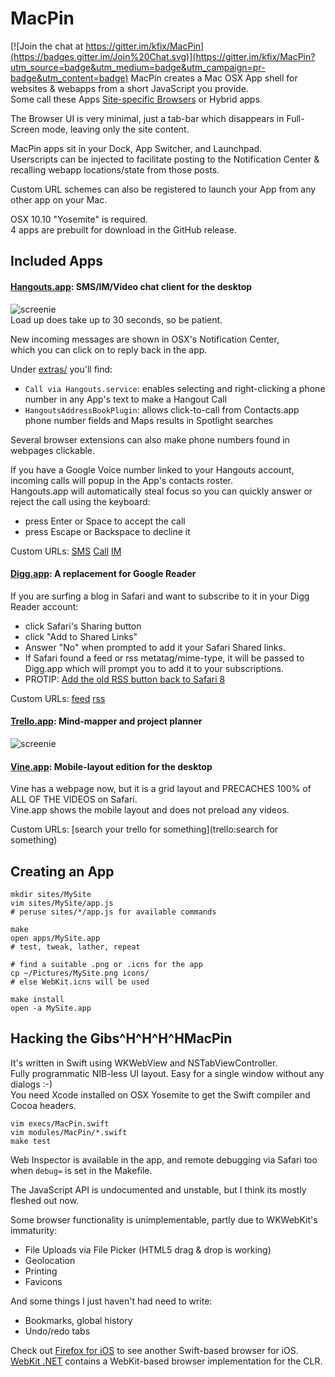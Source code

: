 # MacPin

[![Join the chat at https://gitter.im/kfix/MacPin](https://badges.gitter.im/Join%20Chat.svg)](https://gitter.im/kfix/MacPin?utm_source=badge&utm_medium=badge&utm_campaign=pr-badge&utm_content=badge)
MacPin creates a Mac OSX App shell for websites & webapps from a short JavaScript you provide.  
Some call these Apps [Site-specific Browsers](https://en.wikipedia.org/wiki/Site-specific_browser) or Hybrid apps.  

The Browser UI is very minimal, just a tab-bar which disappears in Full-Screen mode, leaving only the site content.   

MacPin apps sit in your Dock, App Switcher, and Launchpad.  
Userscripts can be injected to facilitate posting to the Notification Center & recalling webapp locations/state from those posts.   

Custom URL schemes can also be registered to launch your App from any other app on your Mac.  

OSX 10.10 "Yosemite" is required.  
4 apps are prebuilt for download in the GitHub release.  

## Included Apps

#### [Hangouts.app](http://plus.google.com/hangouts): SMS/IM/Video chat client for the desktop 
![screenie](/sites/Hangouts/screenshot.jpg?raw=true)  
Load up does take up to 30 seconds, so be patient.   

New incoming messages are shown in OSX's Notification Center,  
which you can click on to reply back in the app.

Under [extras/](/sites/Hangouts/extras) you'll find:  

* `Call via Hangouts.service`: enables selecting and right-clicking a phone number in any App's text to make a Hangout Call
* `HangoutsAddressBookPlugin`: allows click-to-call from Contacts.app phone number fields and Maps results in Spotlight searches

Several browser extensions can also make phone numbers found in webpages clickable.

If you have a Google Voice number linked to your Hangouts account, incoming calls will popup in the App's contacts roster.   
Hangouts.app will automatically steal focus so you can quickly answer or reject the call using the keyboard:  

* press Enter or Space to accept the call
* press Escape or Backspace to decline it

Custom URLs: [SMS](sms:5558675309) [Call](tel:18001234567) [IM](hangouts:coolguy@example.com)


#### [Digg.app](http://digg.com/reader): A replacement for Google Reader

If you are surfing a blog in Safari and want to subscribe to it in your Digg Reader account:  

* click Safari's Sharing button
* click "Add to Shared Links"
* Answer "No" when prompted to add it your Safari Shared links.
* If Safari found a feed or rss metatag/mime-type, it will be passed to Digg.app which will prompt you to add it to your subscriptions.  
* PROTIP: [Add the old RSS button back to Safari 8](http://www.red-sweater.com/blog/2624/subscribe-to-feed-safari-extension)

Custom URLs: [feed](feed:http://example.com/sampleblog.xml) [rss](rss://example.com/sampleblog.xml)

#### [Trello.app](http://trello.com): Mind-mapper and project planner
![screenie](/sites/Trello/screenshot.jpg?raw=true)  

#### [Vine.app](http://vine.co): Mobile-layout edition for the desktop

Vine has a webpage now, but it is a grid layout and PRECACHES 100% of ALL OF THE VIDEOS on Safari.   
Vine.app shows the mobile layout and does not preload any videos.

Custom URLs: [search your trello for something](trello:search for something)


## Creating an App

```
mkdir sites/MySite
vim sites/MySite/app.js
# peruse sites/*/app.js for available commands

make
open apps/MySite.app
# test, tweak, lather, repeat

# find a suitable .png or .icns for the app
cp ~/Pictures/MySite.png icons/
# else WebKit.icns will be used

make install
open -a MySite.app

```

## Hacking the Gibs^H^H^H^HMacPin

It's written in Swift using WKWebView and NSTabViewController.  
Fully programmatic NIB-less UI layout. Easy for a single window without any dialogs :-)   
You need Xcode installed on OSX Yosemite to get the Swift compiler and Cocoa headers.  

```
vim execs/MacPin.swift
vim modules/MacPin/*.swift
make test
```

Web Inspector is available in the app, and remote debugging via Safari too when `debug=` is set in the Makefile.

The JavaScript API is undocumented and unstable, but I think its mostly fleshed out now.  

Some browser functionality is unimplementable, partly due to WKWebKit's immaturity:  

* File Uploads via File Picker (HTML5 drag & drop is working)
* Geolocation
* Printing
* Favicons

And some things I just haven't had need to write:   

* Bookmarks, global history
* Undo/redo tabs


Check out [Firefox for iOS](https://github.com/mozilla/firefox-ios/) to see another Swift-based browser for iOS.
[WebKit .NET](https://github.com/webkitdotnet/webkitdotnet) contains a WebKit-based browser implementation for the CLR.
